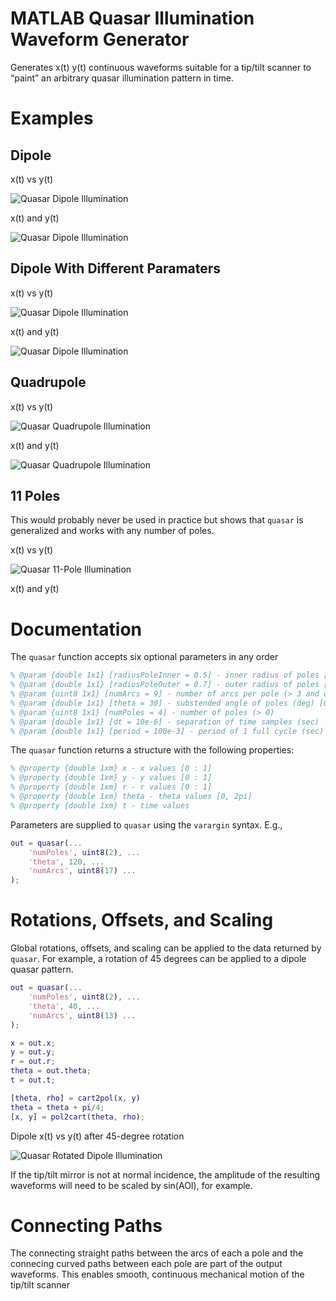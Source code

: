# MATLAB Quasar Illumination Waveform Generator

Generates  x(t) y(t) continuous waveforms suitable for a tip/tilt scanner to “paint” an arbitrary quasar illumination pattern in time.  

# Examples

## Dipole

x(t) vs y(t)

![Quasar Dipole Illumination](img/dipole.jpg?raw=true)

x(t) and y(t)

![Quasar Dipole Illumination](img/dipole-waveforms.jpg?raw=true)

## Dipole With Different Paramaters

x(t) vs y(t)

![Quasar Dipole Illumination](img/dipole-2.jpg?raw=true)

x(t) and y(t)

![Quasar Dipole Illumination](img/dipole-2-waveforms.jpg?raw=true)

## Quadrupole

x(t) vs y(t)

![Quasar Quadrupole Illumination](img/quad-pole.jpg?raw=true)

x(t) and y(t)

![Quasar Quadrupole Illumination](img/quad-pole-waveforms.jpg?raw=true)

## 11 Poles 

This would probably never be used in practice but shows that `quasar` is generalized and works with any number of poles. 

x(t) vs y(t)

![Quasar 11-Pole Illumination](img/11-pole.jpg?raw=true)

x(t) and y(t)

# Documentation



The `quasar` function accepts six optional parameters in any order

```matlab
% @param {double 1x1} [radiusPoleInner = 0.5] - inner radius of poles [0 : 1]
% @param {double 1x1} [radiusPoleOuter = 0.7] - outer radius of poles [0 : 1]
% @param {uint8 1x1} [numArcs = 9] - number of arcs per pole (> 3 and odd)
% @param {double 1x1} [theta = 30] - substended angle of poles (deg) [0 : 90]
% @param {uint8 1x1} [numPoles = 4] - number of poles (> 0)
% @param {double 1x1} [dt = 10e-6] - separation of time samples (sec)
% @param {double 1x1} [period = 100e-3] - period of 1 full cycle (sec)
```

The `quasar` function returns a structure with the following properties:

```matlab
% @property {double 1xm} x - x values [0 : 1]
% @property {double 1xm} y - y values [0 : 1]
% @property {double 1xm} r - r values [0 : 1]
% @property {double 1xm} theta - theta values [0, 2pi]
% @property {double 1xm} t - time values
```
Parameters are supplied to `quasar` using the `varargin` syntax.  E.g.,

```matlab
out = quasar(...
    'numPoles', uint8(2), ...
    'theta', 120, ...
    'numArcs', uint8(17) ...
);
```

# Rotations, Offsets, and Scaling

Global rotations, offsets, and scaling can be applied to the data returned by `quasar`.  For example, a rotation of 45 degrees can be applied to a dipole quasar pattern.

```matlab
out = quasar(...
    'numPoles', uint8(2), ...
    'theta', 40, ...
    'numArcs', uint8(13) ...
);

x = out.x;
y = out.y;
r = out.r;
theta = out.theta;
t = out.t;

[theta, rho] = cart2pol(x, y)
theta = theta + pi/4;
[x, y] = pol2cart(theta, rho);
```
Dipole x(t) vs y(t) after 45-degree rotation

![Quasar Rotated Dipole Illumination](img/dipole-rotated-45.jpg?raw=true)

If the tip/tilt mirror is not at normal incidence, the amplitude of the resulting waveforms will need to be scaled by sin(AOI), for example.


# Connecting Paths

The connecting straight paths between the arcs of each a pole and the connecing curved paths between each pole are part of the output waveforms.  This enables smooth, continuous mechanical motion of the tip/tilt scanner  
